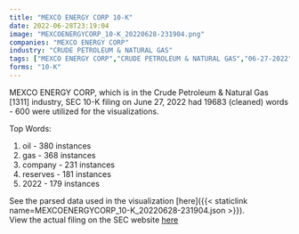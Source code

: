 ```yaml
---
title: "MEXCO ENERGY CORP 10-K"
date: 2022-06-28T23:19:04
image: "MEXCOENERGYCORP_10-K_20220628-231904.png"
companies: "MEXCO ENERGY CORP"
industry: "CRUDE PETROLEUM & NATURAL GAS"
tags: ["MEXCO ENERGY CORP","CRUDE PETROLEUM & NATURAL GAS","06-27-2022","10-K"]
forms: "10-K"
---
```

MEXCO ENERGY CORP, which is in the Crude Petroleum & Natural Gas [1311] industry, SEC 10-K filing on June 27, 2022 had 19683 (cleaned) words - 600 were utilized for the visualizations.

Top Words:
1. oil - 380 instances
2. gas - 368 instances
3. company - 231 instances
4. reserves - 181 instances
5. 2022 - 179 instances


See the parsed data used in the visualization [here]({{< staticlink name=MEXCOENERGYCORP_10-K_20220628-231904.json >}}).  
View the actual filing on the SEC website [here](https://www.sec.gov/Archives/edgar/data/66418/0001493152-22-017850.txt)
